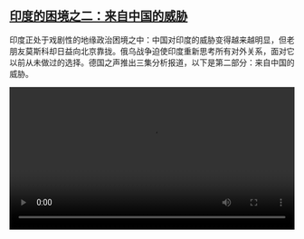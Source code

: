 <!--1657954023000-->
[印度的困境之二：来自中国的威胁](https://www.dw.com/zh/%E5%8D%B0%E5%BA%A6%E7%9A%84%E5%9B%B0%E5%A2%83%E4%B9%8B%E4%BA%8C%EF%BC%9A%E6%9D%A5%E8%87%AA%E4%B8%AD%E5%9B%BD%E7%9A%84%E5%A8%81%E8%83%81/a-62467885)
------

<p>印度正处于戏剧性的地缘政治困境之中：中国对印度的威胁变得越来越明显，但老朋友莫斯科却日益向北京靠拢。俄乌战争迫使印度重新思考所有对外关系，面对它以前从未做过的选择。德国之声推出三集分析报道，以下是第二部分：来自中国的威胁。</small></p><video src="https://hlsvod.dw.com/i/vps/webvideos/CHI/2022/DWVG/DWVGCHI220714_IndiaDelimma2_01SM_,AVC_1920x1080,AVC_1280x720,AVC_960x540,AVC_512x288,.mp4.csmil/master.m3u8" controls style="width:100%"></video>
